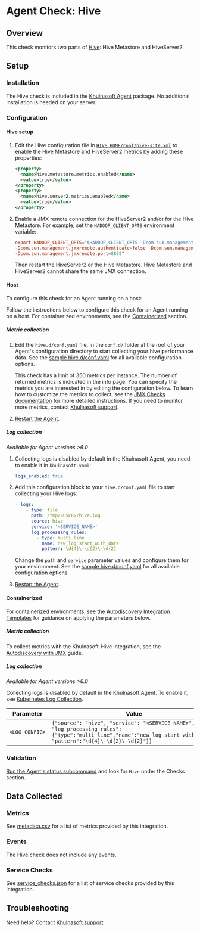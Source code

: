 # Agent Check: Hive

## Overview

This check monitors two parts of [Hive][1]: Hive Metastore and HiveServer2.

## Setup

### Installation

The Hive check is included in the [Khulnasoft Agent][2] package. No additional installation is needed on your server.

### Configuration

#### Hive setup

1. Edit the Hive configuration file in [`HIVE_HOME/conf/hive-site.xml`][3] to enable the Hive Metastore and HiveServer2 metrics by adding these properties:

   ```xml
   <property>
     <name>hive.metastore.metrics.enabled</name>
     <value>true</value>
   </property>
   <property>
     <name>hive.server2.metrics.enabled</name>
     <value>true</value>
   </property>
   ```

2. Enable a JMX remote connection for the HiveServer2 and/or for the Hive Metastore. For example, set the `HADOOP_CLIENT_OPTS` environment variable:

   ```conf
   export HADOOP_CLIENT_OPTS="$HADOOP_CLIENT_OPTS -Dcom.sun.management.jmxremote \
   -Dcom.sun.management.jmxremote.authenticate=false -Dcom.sun.management.jmxremote.ssl=false \
   -Dcom.sun.management.jmxremote.port=8808"
   ```

   Then restart the HiveServer2 or the Hive Metastore. Hive Metastore and HiveServer2 cannot share the same JMX connection.

<!-- xxx tabs xxx -->
<!-- xxx tab "Host" xxx -->

#### Host

To configure this check for an Agent running on a host:

Follow the instructions below to configure this check for an Agent running on a host. For containerized environments, see the [Containerized](#containerized) section.

##### Metric collection

1. Edit the `hive.d/conf.yaml` file, in the `conf.d/` folder at the root of your Agent's configuration directory to start collecting your hive performance data. See the [sample hive.d/conf.yaml][4] for all available configuration options.

    This check has a limit of 350 metrics per instance. The number of returned metrics is indicated in the info page. You can specify the metrics you are interested in by editing the configuration below.
    To learn how to customize the metrics to collect, see the [JMX Checks documentation][5] for more detailed instructions. If you need to monitor more metrics, contact [Khulnasoft support][6].

2. [Restart the Agent][7].

##### Log collection

_Available for Agent versions >6.0_

1. Collecting logs is disabled by default in the Khulnasoft Agent, you need to enable it in `khulnasoft.yaml`:

   ```yaml
   logs_enabled: true
   ```

2. Add this configuration block to your `hive.d/conf.yaml` file to start collecting your Hive logs:

   ```yaml
     logs:
       - type: file
         path: /tmp/<USER>/hive.log
         source: hive
         service: '<SERVICE_NAME>'
         log_processing_rules:
           - type: multi_line
             name: new_log_start_with_date
             pattern: \d{4}\-\d{2}\-\d{2}
   ```

    Change the `path` and `service` parameter values and configure them for your environment. See the [sample hive.d/conf.yaml][4] for all available configuration options.

3. [Restart the Agent][7].

<!-- xxz tab xxx -->
<!-- xxx tab "Containerized" xxx -->

#### Containerized

For containerized environments, see the [Autodiscovery Integration Templates][8] for guidance on applying the parameters below.

##### Metric collection

To collect metrics with the Khulnasoft-Hive integration, see the [Autodiscovery with JMX][9] guide.

##### Log collection

_Available for Agent versions >6.0_

Collecting logs is disabled by default in the Khulnasoft Agent. To enable it, see [Kubernetes Log Collection][10].

| Parameter      | Value                                                                                                                                                             |
| -------------- | ----------------------------------------------------------------------------------------------------------------------------------------------------------------- |
| `<LOG_CONFIG>` | `{"source": "hive", "service": "<SERVICE_NAME>", "log_processing_rules":{"type":"multi_line","name":"new_log_start_with_date", "pattern":"\d{4}\-\d{2}\-\d{2}"}}` |

<!-- xxz tab xxx -->
<!-- xxz tabs xxx -->

### Validation

[Run the Agent's status subcommand][11] and look for `Hive` under the Checks section.

## Data Collected

### Metrics

See [metadata.csv][12] for a list of metrics provided by this integration.

### Events

The Hive check does not include any events.

### Service Checks

See [service_checks.json][13] for a list of service checks provided by this integration.

## Troubleshooting

Need help? Contact [Khulnasoft support][6].

[1]: https://cwiki.apache.org/confluence/display/Hive/Home
[2]: https://app.khulnasoft.com/account/settings/agent/latest
[3]: https://cwiki.apache.org/confluence/display/Hive/Configuration+Properties#ConfigurationProperties-Metrics
[4]: https://github.com/KhulnaSoft/integrations-core/blob/master/hive/khulnasoft_checks/hive/data/conf.yaml.example
[5]: https://docs.khulnasoft.com/integrations/java/
[6]: https://docs.khulnasoft.com/help/
[7]: https://docs.khulnasoft.com/agent/guide/agent-commands/#start-stop-and-restart-the-agent
[8]: https://docs.khulnasoft.com/agent/kubernetes/integrations/
[9]: https://docs.khulnasoft.com/agent/guide/autodiscovery-with-jmx/?tab=containerizedagent
[10]: https://docs.khulnasoft.com/agent/kubernetes/log/
[11]: https://docs.khulnasoft.com/agent/guide/agent-commands/#agent-status-and-information
[12]: https://github.com/KhulnaSoft/integrations-core/blob/master/hive/metadata.csv
[13]: https://github.com/KhulnaSoft/integrations-core/blob/master/hive/assets/service_checks.json
